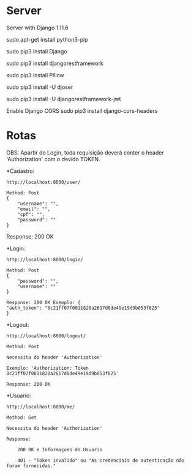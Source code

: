 # Server
Server with Django 1.11.6

sudo apt-get install python3-pip

sudo pip3 install Django

sudo pip3 install djangorestframework

sudo pip3 install Pillow

sudo pip3 install -U djoser

sudo pip3 install -U djangorestframework-jwt

Enable Django CORS
sudo pip3 install django-cors-headers




# Rotas

OBS: Apartir do Login, toda requisição deverá conter o header 'Authorization' com o devido TOKEN.



*Cadastro:

    http://localhost:8000/user/

    Method: Post
    {
        "username": "",
        "email": "",
        "cpf": "",
        "password": ""
    }

Response: 200 OK



*Login:

    http://localhost:8000/login/

    Method: Post
    {
        "password": "",
        "username": ""
    }

    Response: 200 OK Exemplo: {
    "auth_token": "8c21ff07f0011820a2617d8de49e19d9b053f825"
    }


*Logout:

    http://localhost:8000/logout/

    Method: Post

    Necessita do header 'Authorization'

    Exemplo: 'Authorization: Token 8c21ff07f0011820a2617d8de49e19d9b053f825'

    Response: 200 OK 


*Usuario:


    http://localhost:8000/me/

    Method: Get

    Necessita do header 'Authorization'

    Response: 

        200 OK e Informaçoes do Usuario

        401 - "Token invalido" ou "As credenciais de autenticação não foram fornecidas."




